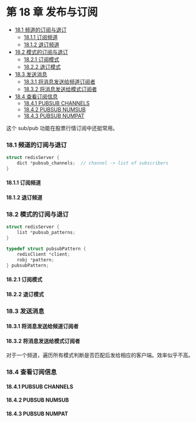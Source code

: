 # 第 18 章 发布与订阅

<!-- @import "[TOC]" {cmd="toc" depthFrom=3 depthTo=6 orderedList=false} -->

<!-- code_chunk_output -->

- [18.1 频道的订阅与退订](#181-频道的订阅与退订)
  - [18.1.1 订阅频道](#1811-订阅频道)
  - [18.1.2 退订频道](#1812-退订频道)
- [18.2 模式的订阅与退订](#182-模式的订阅与退订)
  - [18.2.1 订阅模式](#1821-订阅模式)
  - [18.2.2 退订模式](#1822-退订模式)
- [18.3 发送消息](#183-发送消息)
  - [18.3.1 将消息发送给频道订阅者](#1831-将消息发送给频道订阅者)
  - [18.3.2 将消息发送给模式订阅者](#1832-将消息发送给模式订阅者)
- [18.4 查看订阅信息](#184-查看订阅信息)
  - [18.4.1 PUBSUB CHANNELS](#1841-pubsub-channels)
  - [18.4.2 PUBSUB NUMSUB](#1842-pubsub-numsub)
  - [18.4.3 PUBSUB NUMPAT](#1843-pubsub-numpat)

<!-- /code_chunk_output -->

这个 sub/pub 功能在股票行情订阅中还挺常用。

### 18.1 频道的订阅与退订

```c
struct redisServer {
    dict *pubsub_channels;  // channel -> list of subscribers
}
```

#### 18.1.1 订阅频道

#### 18.1.2 退订频道

### 18.2 模式的订阅与退订

```c
struct redisServer {
    list *pubsub_patterns;
}

typedef struct pubsubPattern {
    redisClient *client;
    robj *pattern;
} pubsubPattern;
```

#### 18.2.1 订阅模式

#### 18.2.2 退订模式

### 18.3 发送消息

#### 18.3.1 将消息发送给频道订阅者

#### 18.3.2 将消息发送给模式订阅者

对于一个频道，遍历所有模式判断是否匹配后发给相应的客户端。效率似乎不高。

### 18.4 查看订阅信息

#### 18.4.1 PUBSUB CHANNELS

#### 18.4.2 PUBSUB NUMSUB

#### 18.4.3 PUBSUB NUMPAT



